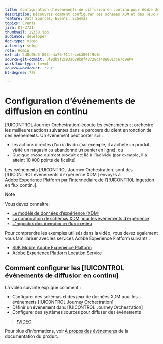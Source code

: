 ```yaml
---
title: Configuration d’événements de diffusion en continu pour Adobe Journey Orchestration
description: Découvrez comment configurer des schémas XDM et des jeux de données pour les événements Journey Orchestration, comment définir un événement dans Journey Orchestration et comment configurer les systèmes sources pour diffuser des événements.
feature: Data Sources, Events, Schemas
topics: Events
jira: KT-3731
thumbnail: 29338.jpg
audience: developer
doc-type: video
activity: setup
role: Admin
exl-id: 2d0c05d5-803e-4a79-911f-ceb380ff9d0e
source-git-commit: 3f9db9f2a83a628b8f48728da48e801dc67c9e84
workflow-type: tm+mt
source-wordcount: '261'
ht-degree: 72%

---
```


# Configuration d’événements de diffusion en continu

[!UICONTROL Journey Orchestration] écoute les événements et orchestre les meilleures actions suivantes dans le parcours du client en fonction de ces événements. Un événement peut porter sur :

* les actions directes d’un individu (par exemple, il a acheté un produit, visité un magasin ou abandonné un panier en ligne), ou
* Quelque chose qui s’est produit est lié à l’individu (par exemple, il a atteint 10 000 points de fidélité)

Les événements [!UICONTROL Journey Orchestration] sont des [!UICONTROL événements d’expérience XDM ] envoyés à Adobe Experience Platform par l’intermédiaire de l’[!UICONTROL ingestion en flux continu].

>[!NOTE]
>
>Vous devez connaître :
>
>* [Le modèle de données d’expérience (XDM)](https://experienceleague.adobe.com/docs/platform-learn/tutorials/schemas/schemas-and-experience-data-model.html?lang=fr)
>* [La composition de schémas XDM pour les événements d’expérience](https://experienceleague.adobe.com/docs/platform-learn/tutorials/schemas/create-schemas.html?lang=fr)
>* [L’ingestion des données en flux continu](https://experienceleague.adobe.com/docs/platform-learn/tutorials/data-ingestion/understanding-streaming-ingestion.html?lang=en)
>
>Pour comprendre les exemples utilisés dans la vidéo, vous devez également vous familiariser avec les services Adobe Experience Platform suivants :
>
>* [ SDK Mobile Adobe Experience Platform](https://experienceleague.adobe.com/docs/platform-learn/data-collection/mobile-sdk/overview.html?lang=fr)
>* [Adobe Experience Platform Location Service](https://experienceleague.adobe.com/docs/places/using/home.html?lang=fr)

## Comment configurer les [!UICONTROL événements de diffusion en continu]

La vidéo suivante explique comment :

* Configurer des schémas et des jeux de données XDM pour les événements [!UICONTROL Journey Orchestration]
* Définir un événement dans [!UICONTROL Journey Orchestration]
* Configurer des systèmes sources pour diffuser des événements

>[!VIDEO](https://video.tv.adobe.com/v/29338?quality=12&learn=on)

Pour plus d’informations, voir [À propos des événements](https://experienceleague.adobe.com/docs/journeys/using/events-journeys/about-events/about-events.html?lang=en) de la documentation du produit.
